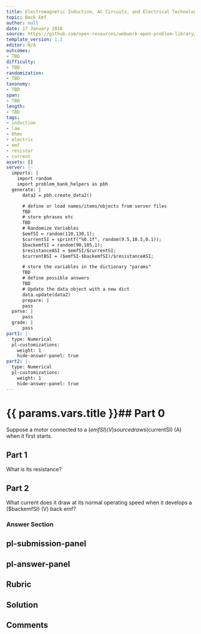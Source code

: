 ```yaml
---
title: Electromagnetic Induction, AC Circuits, and Electrical Technologies
topic: Back Emf
author: null
date: 17 January 2018
source: https://github.com/open-resources/webwork-open-problem-library/tree/master/Contrib/BrockPhysics/College_Physics_Urone/23.Electromagnetic_Induction_AC_Circuits_and_Electrical_Technologies/23-06.Back_Emf/NU_U17_23_06_001.pg
template_version: 1.2
editor: N/A
outcomes:
- TBD
difficulty:
- TBD
randomization:
- TBD
taxonomy:
- TBD
span:
- TBD
length:
- TBD
tags:
- induction
- law
- Ohms
- electric
- emf
- resistor
- current
assets: []
server: |-
  imports: |
    import random
    import problem_bank_helpers as pbh
  generate: |
      data2 = pbh.create_data2()

      # define or load names/items/objects from server files
      TBD
      # store phrases etc
      TBD
      # Randomize Variables
      $emfSI = random(110,130,1);
      $currentSI = sprintf("%0.1f", random(9.5,10.5,0.1));
      $backemfSI = random(90,105,1);
      $resistanceASI = $emfSI/$currentSI;
      $currentBSI = ($emfSI-$backemfSI)/$resistanceASI;

      # store the variables in the dictionary "params"
      TBD
      # define possible answers
      TBD
      # Update the data object with a new dict
      data.update(data2)
      prepare: |
      pass
  parse: |
      pass
  grade: |
      pass
part1: |-
  type: Numerical
  pl-customizations:
    weight: 1
    hide-answer-panel: true
part2: |-
  type: Numerical
  pl-customizations:
    weight: 1
    hide-answer-panel: true
---
```


# {{ params.vars.title }}## Part 0 
Suppose a motor connected to a ($emfSI) (V) source draws ($currentSI) (A) when it first starts. 
## Part 1 
What is its resistance? 
## Part 2 
What current does it draw at its normal operating speed when it develops a ($backemfSI) (V) back emf? 


### Answer Section 


## pl-submission-panel 


## pl-answer-panel 


## Rubric 


## Solution 


## Comments 


